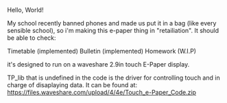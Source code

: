 Hello, World!

My school recently banned phones and made us put it in a bag (like every sensible school), so i'm making this e-paper thing in "retailiation". It should be able to check:

Timetable (implemented)
Bulletin  (implemented)
Homework (W.I.P)

it's designed to run on a waveshare 2.9in touch E-Paper display.

TP_lib that is undefined in the code is the driver for controlling touch and in charge of disaplaying data.
It can be found at: https://files.waveshare.com/upload/4/4e/Touch_e-Paper_Code.zip

